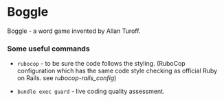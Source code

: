 # Boggle
Boggle - a word game invented by Allan Turoff.

### Some useful commands

- `rubocop` - to be sure the code follows the styling. 
   (RuboCop configuration which has the same code style checking as official Ruby on Rails.
   see *rubocop-rails_config*)
                              
 
 
- `bundle exec guard` - live coding quality assessment.  


  